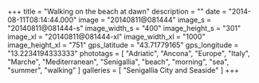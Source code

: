 +++
title = "Walking on the beach at dawn"
description = ""
date = "2014-08-11T08:14:44.000"
image = "20140811@081444"
image_s = "20140811@081444-s"
image_width_s = "400"
image_height_s = "301"
image_xl = "20140811@081444-xl"
image_width_xl = "1000"
image_height_xl = "751"
gps_latitude = "43.71779165"
gps_longitude = "13.2234194333333"
phototags = [ "Adriatic", "Ancona", "Europe", "Italy", "Marche", "Mediterranean", "Senigallia", "beach", "morning", "sea", "summer", "walking" ]
galleries = [ "Senigallia City and Seaside" ]
+++
